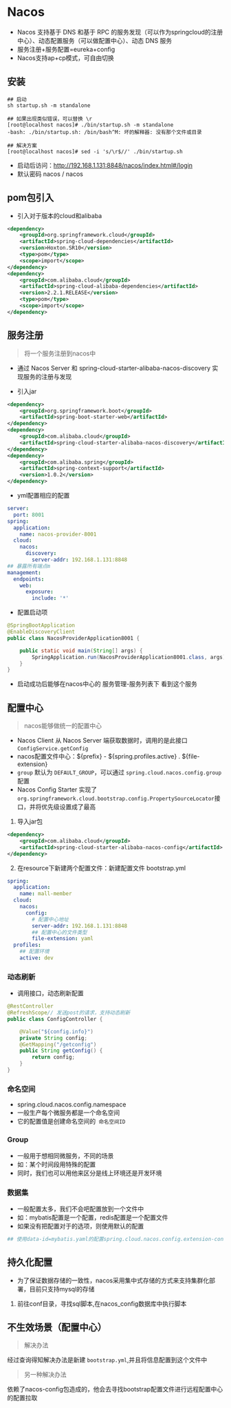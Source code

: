# Nacos

- Nacos 支持基于 DNS 和基于 RPC 的服务发现（可以作为springcloud的注册中心）、动态配置服务（可以做配置中心）、动态 DNS 服务
- 服务注册+服务配置=eureka+config
- Nacos支持ap+cp模式，可自由切换

## 安装

```shell
## 启动
sh startup.sh -m standalone

## 如果出现类似错误，可以替换 \r
[root@localhost nacos]# ./bin/startup.sh -m standalone
-bash: ./bin/startup.sh: /bin/bash^M: 坏的解释器: 没有那个文件或目录

## 解决方案
[root@localhost nacos]# sed -i 's/\r$//' ./bin/startup.sh
```

- 启动后访问：http://192.168.1.131:8848/nacos/index.html#/login
- 默认密码 nacos / nacos

## pom包引入

- 引入对于版本的cloud和alibaba

```xml
<dependency>
    <groupId>org.springframework.cloud</groupId>
    <artifactId>spring-cloud-dependencies</artifactId>
    <version>Hoxton.SR10</version>
    <type>pom</type>
    <scope>import</scope>
</dependency>
<dependency>
    <groupId>com.alibaba.cloud</groupId>
    <artifactId>spring-cloud-alibaba-dependencies</artifactId>
    <version>2.2.1.RELEASE</version>
    <type>pom</type>
    <scope>import</scope>
</dependency>
```

## 服务注册

> 将一个服务注册到nacos中

- 通过 Nacos Server 和 spring-cloud-starter-alibaba-nacos-discovery 实现服务的注册与发现

- 引入jar

```xml
<dependency>
    <groupId>org.springframework.boot</groupId>
    <artifactId>spring-boot-starter-web</artifactId>
</dependency>
<dependency>
    <groupId>com.alibaba.cloud</groupId>
    <artifactId>spring-cloud-starter-alibaba-nacos-discovery</artifactId>
</dependency>
<dependency>
    <groupId>com.alibaba.spring</groupId>
    <artifactId>spring-context-support</artifactId>
    <version>1.0.2</version>
</dependency>
```

- yml配置相应的配置

```yml
server:
  port: 8001
spring:
  application:
    name: nacos-provider-8001
  cloud:
    nacos:
      discovery:
        server-addr: 192.168.1.131:8848
## 暴露所有端点m
management:
  endpoints:
    web:
      exposure:
        include: '*'
```

- 配置启动项

```java
@SpringBootApplication
@EnableDiscoveryClient
public class NacosProviderApplication8001 {

    public static void main(String[] args) {
        SpringApplication.run(NacosProviderApplication8001.class, args);
    }
}
```

- 启动成功后能够在nacos中心的 服务管理-服务列表下 看到这个服务

## 配置中心

> nacos能够做统一的配置中心

- Nacos Client 从 Nacos Server 端获取数据时，调用的是此接口 `ConfigService.getConfig`
- nacos配置文件中心：${prefix} - ${spring.profiles.active} . ${file-extension}
- `group` 默认为 `DEFAULT_GROUP`，可以通过 `spring.cloud.nacos.config.group` 配置
- Nacos Config Starter 实现了 `org.springframework.cloud.bootstrap.config.PropertySourceLocator`接口，并将优先级设置成了最高

1. 导入jar包

```xml
<dependency>
    <groupId>com.alibaba.cloud</groupId>
    <artifactId>spring-cloud-starter-alibaba-nacos-config</artifactId>
</dependency>
```

2. 在resource下新建两个配置文件：新建配置文件 bootstrap.yml

```yaml
spring:
  application:
    name: mall-member
  cloud:
    nacos:
      config:
        # 配置中心地址
        server-addr: 192.168.1.131:8848
        ## 配置中心的文件类型
        file-extension: yaml
  profiles:
    ## 配置环境
    active: dev
```

### 动态刷新

- 调用接口，动态刷新配置

```java
@RestController
@RefreshScope// 发送post的请求，支持动态刷新
public class ConfigController {

    @Value("${config.info}")
    private String config;
    @GetMapping("/getconfig")
    public String getConfig() {
        return config;
    }
}
```

### 命名空间

- spring.cloud.nacos.config.namespace
- 一般生产每个微服务都是一个命名空间
- 它的配置值是创建命名空间的` 命名空间ID`

### Group

- 一般用于想相同微服务，不同的场景
- 如：某个时间段用特殊的配置
- 同时，我们也可以用他来区分是线上环境还是开发环境

### 数据集

- 一般配置太多，我们不会吧配置放到一个文件中
- 如：mybatis配置是一个配置，redis配置是一个配置文件
- 如果没有把配置对于的选项，则使用默认的配置

```yaml
## 使用data-id=mybatis.yaml的配置spring.cloud.nacos.config.extension-configs[0].data-id=mybatis.yaml
```

## 持久化配置

- 为了保证数据存储的一致性，nacos采用集中式存储的方式来支持集群化部署，目前只支持mysql的存储

1. 前往conf目录，寻找sql脚本,在nacos_config数据库中执行脚本

## 不生效场景（配置中心）

> 解决办法

经过查询得知解决办法是新建 `bootstrap.yml`,并且将信息配置到这个文件中

> 另一种解决办法

依赖了nacos-config包造成的，他会去寻找bootstrap配置文件进行远程配置中心的配置拉取